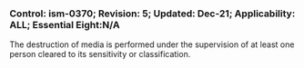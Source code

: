 ### Control: ism-0370; Revision: 5; Updated: Dec-21; Applicability: ALL; Essential Eight:N/A
<p>The destruction of media is performed under the supervision of at least one person cleared to its sensitivity or classification.</p>